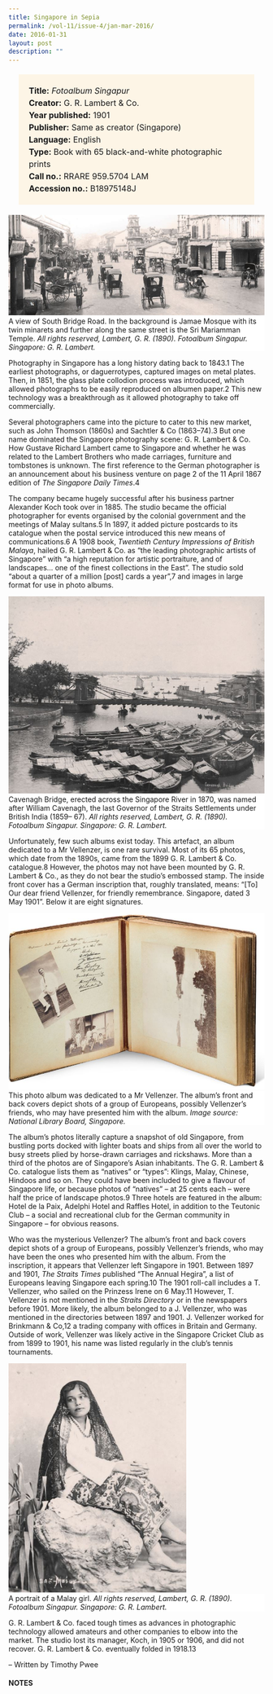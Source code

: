 ```yaml
---
title: Singapore in Sepia
permalink: /vol-11/issue-4/jan-mar-2016/
date: 2016-01-31
layout: post
description: ""
---
```

<span style="background-colour: #fdf5e6; padding: 20px; margin: 20px; background:#fdf5e6; display:block; font-size:1rem; line-height:1.5rem;"> 
	<b>Title:</b> <i>Fotoalbum Singapur</i><br>
<b>Creator:</b> G. R. Lambert & Co.<br>
<b>Year published:</b> 1901<br>
<b>Publisher:</b> Same as creator (Singapore)<br>
<b>Language:</b> English<br>
<b>Type:</b> Book with 65 black-and-white photographic prints<br>
<b>Call no.:</b> RRARE 959.5704 LAM<br>
<b>Accession no.:</b> B18975148J
</span>

<img src="/images/vol-11-issue-4/singapore-in-sepia/S1.JPG">
<div style="background-color: white;">A view of South Bridge Road. In the background is Jamae Mosque with its twin minarets and further along the same street is the Sri Mariamman Temple. <i>All rights reserved, Lambert, G. R. (1890). Fotoalbum Singapur. Singapore: G. R. Lambert.</i></div>

Photography in Singapore has a long history dating back to 1843.1 The earliest photographs, or daguerrotypes, captured images on metal plates. Then, in 1851, the glass plate collodion process was introduced, which allowed photographs to be easily reproduced on albumen paper.2 This new technology was a breakthrough as it allowed photography to take off commercially.

Several photographers came into the picture to cater to this new market, such as John Thomson (1860s) and Sachtler & Co (1863–74).3 But one name dominated the 
Singapore photography scene: G. R. Lambert & Co. How Gustave Richard Lambert came to Singapore and whether he was related to the Lambert Brothers who made carriages, furniture and tombstones is unknown. The first reference to the German photographer is an announcement about his business venture on page 2 of the 11 April 1867 edition of *The Singapore Daily Times*.4

The company became hugely successful after his business partner Alexander Koch took over in 1885. The studio became the official photographer for events organised by the colonial government and the meetings 
of Malay sultans.5 In 1897, it added picture postcards to its catalogue when the postal service introduced this new means of communications.6 A 1908 book, *Twentieth Century Impressions of British Malaya*, hailed G. R. Lambert & Co. as “the leading photographic artists of Singapore” with “a high reputation for artistic portraiture, and of landscapes… one of the finest collections in the East”. The studio sold “about a quarter of a million [post] cards a year”,7 and images in large format for use in photo albums.

<img src="/images/vol-11-issue-4/singapore-in-sepia/S2.JPG">
<div style="background-color: white;"> Cavenagh Bridge, erected across the Singapore River in 1870, was named after William Cavenagh, the last Governor of the 
Straits Settlements under British India (1859–
67). <i>All rights reserved, Lambert, G. R. (1890). 
Fotoalbum Singapur. Singapore: G. R. Lambert.</i></div>

Unfortunately, few such albums exist today. This artefact, an album dedicated to a Mr Vellenzer, is one rare survival. Most of its 65 photos, which date from the 1890s, came from the 1899 G. R. Lambert & Co. 
catalogue.8 However, the photos may not have been mounted by G. R. Lambert & Co., as they do not bear the studio’s embossed stamp. The inside front cover has a German inscription that, roughly translated, means: “[To] Our dear friend Vellenzer, for friendly remembrance. Singapore, dated 3 May 1901”. Below it are eight signatures.

<img src="/images/vol-11-issue-4/singapore-in-sepia/S3.JPG">
<div style="background-color: white;">This photo album was dedicated to a Mr Vellenzer. The album’s front and back covers depict shots of a group of Europeans, possibly Vellenzer’s friends, who may have presented him with the album. <i>Image source: National Library Board, Singapore.</i></div>

The album’s photos literally capture a snapshot of old Singapore, from bustling ports docked with lighter boats and ships from all over the world to busy streets plied by horse-drawn carriages and rickshaws. More than a third of the photos are of Singapore’s Asian inhabitants. The G. R. Lambert & Co. catalogue lists them as “natives” or 
“types”: Klings, Malay, Chinese, Hindoos and so on. They could have been included to give a flavour of Singapore life, or because photos of “natives” – at 25 cents each – were half the price of landscape photos.9 Three hotels are featured in the album: Hotel de la Paix, Adelphi Hotel and Raffles Hotel, in addition to the Teutonic Club – a social and recreational club for the German community in Singapore – for obvious reasons.

Who was the mysterious Vellenzer? The album’s front and back covers depict shots of a group of Europeans, possibly Vellenzer’s friends, who may have been the 
ones who presented him with the album. From the inscription, it appears that Vellenzer left Singapore in 1901. Between 1897 and 1901, *The Straits Times* published “The Annual Hegira”, a list of Europeans leaving Singapore each spring.10 The 1901 roll-call 
includes a T. Vellenzer, who sailed on the Prinzess Irene on 6 May.11 However, T. Vellenzer is not mentioned in the *Straits Directory* or in the newspapers before 1901. More likely, the album belonged to a J. Vellenzer, who was mentioned in the directories between 1897 and 1901. J. Vellenzer worked for Brinkmann & Co,12 a trading company with offices in Britain and Germany. Outside of work, Vellenzer was likely active in the Singapore Cricket Club as from 1899 to 1901, his name was listed regularly in the club’s tennis tournaments.

<img style="width: 350px; height: 450px;" src="/images/vol-11-issue-4/singapore-in-sepia/S4.JPG">
<div style="background-color: white;"> A portrait of a Malay girl. <i>All rights reserved, Lambert, G. R. (1890). Fotoalbum Singapur. Singapore: G. R. Lambert.</i></div>

G. R. Lambert & Co. faced tough times as advances in photographic technology allowed amateurs and other companies to elbow into the market. The studio lost its manager, Koch, in 1905 or 1906, and did not recover. G. R. Lambert & Co. eventually folded in 1918.13 

– Written by Timothy Pwee

#### **NOTES**
[^1]:Toh, J. (2009). [*Singapore through 19th century photographs*](http://eservice.nlb.gov.sg/item_holding_s.aspx?bid=13217339) (p. 14). Singapore: Editions Didier Millet. Call no.: RSING 959.5703 TOH-[HIS]
[^2]:Falconer, J. (1987). [*A vision of the past: A history of early photography in Singapore and Malaya: The photographs of G. R. Lambert & Co., 1880–1910*](http://eservice.nlb.gov.sg/item_holding_s.aspx?bid=4368234) (p. 16). Singapore: Times Editions. Call no.: RSING 779.995957 FAL
[^3]:[Falconer](http://eservice.nlb.gov.sg/item_holding_s.aspx?bid=4368234), 1987, pp.19–25.
[^4]:Lambert, G. R. (1867, April 11). *The Singapore Daily Times*, p. 2. Microfilm no.: NL 5217
[^5]:[Falconer](http://eservice.nlb.gov.sg/item_holding_s.aspx?bid=4368234), 1987, pp. 35–36.
[^6]:[Toh](http://eservice.nlb.gov.sg/item_holding_s.aspx?bid=13217339), 2009, pp. 22–27.
[^7]:Wright, A., & Cartwright, H. A. (Eds.). (1908). [*Twentieth century impressions of British Malaya: Its history, people, commerce, industries, and resources*](https://eservice.nlb.gov.sg/item_holding.aspx?bid=4125591) (pp. 702, 705). London: Lloyd’s Greater Britain Publishing Co. Call no.: RCLOS 959.51033 TWE
[^8]:G. R. Lambert & Co. (1899). *G. R. Lambert & Co.’s catalogue of photographic views of Singapore, the Malay Archipelago, and Siam, Borneo, Java & Sumatra* (inside front cover). Singapore: G. R. Lambert & Co. Not available in NLB holdings
[^9]:G. R. Lambert & Co., 1899, pp. 9–18. 
[^10]:*The Straits Times* dated 30 January 1897 to 10 May 1901, p. 3. Retrieved from NewspaperSG.
[^11]:[The Annual Hegira](http://eresources.nlb.gov.sg/newspapers/Digitised/Article/straitstimes19010330-1.2.41) (1901, 30 March to 4 May). *The Straits Times*, p. 3. Retrieved from NewspaperSG. 
[^12]:[*The Singapore and Straits Directory*](https://eservice.nlb.gov.sg/item_holding.aspx?bid=5057490). (1901). (p. 117). Singapore: Mission Press. Microfilm nos.: NL 1180, NL 1181
[^13]:[Falconer](http://eservice.nlb.gov.sg/item_holding_s.aspx?bid=4368234), 1987, p. 37.